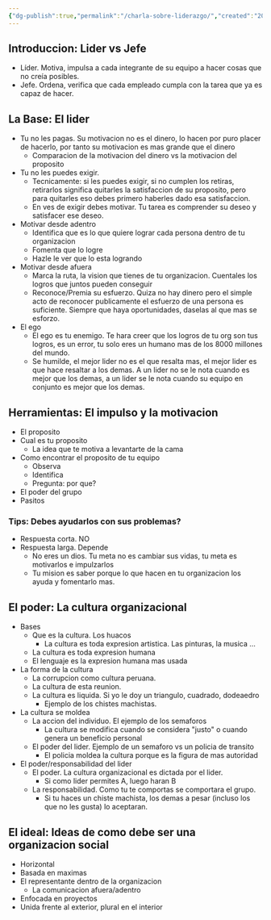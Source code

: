 ```yaml
---
{"dg-publish":true,"permalink":"/charla-sobre-liderazgo/","created":"2025-03-18T18:42","updated":"2025-03-18T22:59"}
---
```


## Introduccion: Lider vs Jefe
- Líder. Motiva, impulsa a cada integrante de su equipo a hacer cosas que no creía posibles.
- Jefe. Ordena, verifica que cada empleado cumpla con la tarea que ya es capaz de hacer.

## La Base: El lider
- Tu no les pagas. Su motivacion no es el dinero, lo hacen por puro placer de hacerlo, por tanto su motivacion es mas grande que el dinero
	- Comparacion de la motivacion del dinero vs la motivacion del proposito
- Tu no les puedes exigir.
	- Tecnicamente: si les puedes exigir, si no cumplen los retiras, retirarlos significa quitarles la satisfaccion de su proposito, pero para quitarles eso debes primero haberles dado esa satisfaccion.
	- En ves de exigir debes motivar. Tu tarea es comprender su deseo y satisfacer ese deseo.
- Motivar desde adentro
	- Identifica que es lo que quiere lograr cada persona dentro de tu organizacion
	- Fomenta que lo logre
	- Hazle le ver que lo esta logrando
- Motivar desde afuera
	- Marca la ruta, la vision que tienes de tu organizacion. Cuentales los logros que juntos pueden conseguir
	- Reconoce/Premia su esfuerzo. Quiza no hay dinero pero el simple acto de reconocer publicamente el esfuerzo de una persona es suficiente. Siempre que haya oportunidades, daselas al que mas se esforzo.
- El ego
	- El ego es tu enemigo. Te hara creer que los logros de tu org son tus logros, es un error, tu solo eres un humano mas de los 8000 millones del mundo.
	- Se humilde, el mejor lider no es el que resalta mas, el mejor lider es que hace resaltar a los demas. A un lider no se le nota cuando es mejor que los demas, a un lider se le nota cuando su equipo en conjunto es mejor que los demas.

## Herramientas: El impulso y la motivacion
- El proposito
- Cual es tu proposito
	- La idea que te motiva a levantarte de la cama
- Como encontrar el proposito de tu equipo
	- Observa
	- Identifica
	- Pregunta: por que?
- El poder del grupo
- Pasitos

### Tips: Debes ayudarlos con sus problemas?
- Respuesta corta. NO
- Respuesta larga. Depende
	- No eres un dios. Tu meta no es cambiar sus vidas, tu meta es motivarlos e impulzarlos
	- Tu mision es saber porque lo que hacen en tu organizacion los ayuda y fomentarlo mas.

## El poder: La cultura organizacional
- Bases
	- Que es la cultura. Los huacos
		- La cultura es toda expresion artistica. Las pinturas, la musica ...
	- La cultura es toda expresion humana
	- El lenguaje es la expresion humana mas usada
- La forma de la cultura
	- La corrupcion como cultura peruana.
	- La cultura de esta reunion.
	- La cultura es liquida. Si yo le doy un triangulo, cuadrado, dodeaedro
		- Ejemplo de los chistes machistas.
- La cultura se moldea
	- La accion del individuo. El ejemplo de los semaforos
		- La cultura se modifica cuando se considera "justo" o cuando genera un beneficio personal
	- El poder del lider. Ejemplo de un semaforo vs un policia de transito
		- El policia moldea la cultura porque es la figura de mas autoridad
- El poder/responsabilidad del lider
	- El poder. La cultura organizacional es dictada por el lider. 
		- Si como lider permites A, luego haran B
	- La responsabilidad. Como tu te comportas se comportara el grupo.
		- Si tu haces un chiste machista, los demas a pesar (incluso los que no les gusta) lo aceptaran.

## El ideal: Ideas de como debe ser una organizacion social
- Horizontal
- Basada en maximas
- El representante dentro de la organizacion
	- La comunicacion afuera/adentro
- Enfocada en proyectos
- Unida frente al exterior, plural en el interior
